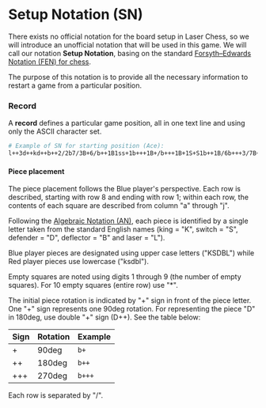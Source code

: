 # Setup Notation (SN)

There exists no official notation for the board setup in Laser Chess, so we will introduce an unofficial notation that will be used in this game. We will call our notation **Setup Notation**, basing on the standard [Forsyth–Edwards Notation (FEN) for chess](https://en.wikipedia.org/wiki/Forsyth%E2%80%93Edwards_Notation).

The purpose of this notation is to provide all the necessary information to restart a game from a particular position.

### Record

A **record** defines a particular game position, all in one text line and using only the ASCII character set.

```bash
# Example of SN for starting position (Ace):
l++3d++kd++b++2/2b7/3B+6/b++1B1ss+1b+++1B+/b+++1B+1S+S1b++1B/6b+++3/7B++2/2B+DKD3L
```

#### Piece placement

The piece placement follows the Blue player's perspective. Each row is described, starting with row 8 and ending with row 1; within each row, the contents of each square are described from column "a" through "j".

Following the [Algebraic Notation (AN)](#pieces), each piece is identified by a single letter taken from the standard English names (king = "K", switch = "S", defender = "D", deflector = "B" and laser = "L").

Blue player pieces are designated using upper case letters ("KSDBL") while Red player pieces use lowercase ("ksdbl").

Empty squares are noted using digits 1 through 9 (the number of empty squares). For 10 empty squares (entire row) use "\*".

The initial piece rotation is indicated by "+" sign in front of the piece letter. One "+" sign represents one 90deg rotation.
For representing the piece "D" in 180deg, use double "+" sign (D++). See the table below:

| Sign | Rotation | Example |
| ---- | -------- | ------- |
| +    | 90deg    | `b+`    |
| ++   | 180deg   | `b++`   |
| +++  | 270deg   | `b+++`  |

Each row is separated by "/".
